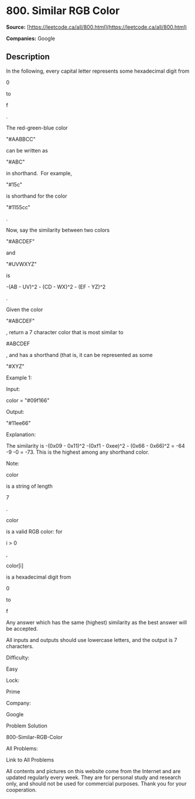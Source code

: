# 800. Similar RGB Color

**Source:** [https://leetcode.ca/all/800.html](https://leetcode.ca/all/800.html)

**Companies:** Google

## Description

In the following, every capital letter represents some hexadecimal digit from

0

to

f

.

The red-green-blue color

"#AABBCC"

can be
        written as

"#ABC"

in shorthand.  For example,

"#15c"

is shorthand for the color

"#1155cc"

.

Now, say the similarity between two colors

"#ABCDEF"

and

"#UVWXYZ"

is

-(AB - UV)^2 - (CD - WX)^2 - (EF - YZ)^2

.

Given the color

"#ABCDEF"

, return a 7 character color that is
        most similar to

#ABCDEF

, and has a shorthand (that is, it can be represented as
        some

"#XYZ"

Example 1:

Input:

color = "#09f166"

Output:

"#11ee66"

Explanation:

The similarity is -(0x09 - 0x11)^2 -(0xf1 - 0xee)^2 - (0x66 - 0x66)^2 = -64 -9 -0 = -73.
This is the highest among any shorthand color.

Note:

color

is a string of length

7

.

color

is a valid RGB color: for

i > 0

,

color[i]

is a hexadecimal digit from

0

to

f

Any answer which has the same (highest) similarity as the best answer will be
            accepted.

All inputs and outputs should use lowercase letters, and the output is 7 characters.

Difficulty:

Easy

Lock:

Prime

Company:

Google

Problem Solution

800-Similar-RGB-Color

All Problems:

Link to All Problems

All contents and pictures on this website come from the Internet and are updated regularly every week. They are for personal study and research only, and should not be used for commercial purposes. Thank you for your cooperation.

